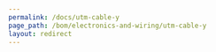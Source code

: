 ```yaml
---
permalink: /docs/utm-cable-y
page_path: /bom/electronics-and-wiring/utm-cable-y
layout: redirect
---
```



